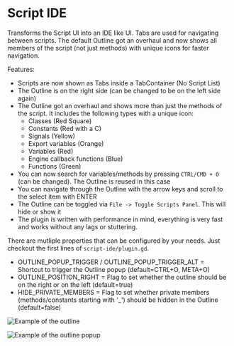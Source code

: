 # Script IDE

Transforms the Script UI into an IDE like UI. Tabs are used for navigating between scripts. The default Outline got an overhaul and now shows all members of the script (not just methods) with unique icons for faster navigation.

Features:
- Scripts are now shown as Tabs inside a TabContainer (No Script List)
- The Outline is on the right side (can be changed to be on the left side again)
- The Outline got an overhaul and shows more than just the methods of the script. It includes the following types with a unique icon:
	- Classes (Red Square)
	- Constants (Red with a C)
	- Signals (Yellow)
	- Export variables (Orange)
	- Variables (Red)
	- Engine callback functions (Blue)
	- Functions (Green)
- You can now search for variables/methods by pressing `CTRL/CMD + O` (can be changed). The Outline is reused in this case
- You can navigate through the Outline with the arrow keys and scroll to the select item with ENTER
- The Outline can be toggled via `File -> Toggle Scripts Panel`. This will hide or show it
- The plugin is written with performance in mind, everything is very fast and works without any lags or stuttering.

There are mutliple properties that can be configured by your needs. Just checkout the first lines of `script-ide/plugin.gd`.
- OUTLINE_POPUP_TRIGGER / OUTLINE_POPUP_TRIGGER_ALT = Shortcut to trigger the Outline popup (default=CTRL+O, META+O)
- OUTLINE_POSITION_RIGHT = Flag to set whether the outline should be on the right or on the left (default=true)
- HIDE_PRIVATE_MEMBERS = Flag to set whether private members (methods/constants starting with '_') should be hidden in the Outline (default=false)

![Example of the outline](https://github.com/godotengine/godot/assets/66004280/30d04924-ba53-415d-b796-92b2fc086ff9)

![Example of the outline popup](https://github.com/godotengine/godot/assets/66004280/cad0e00e-dbb6-4d3d-980b-c36da6af2cb8)
